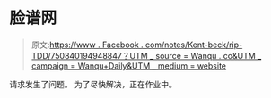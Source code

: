 # 脸谱网

> 原文:[https://www . Facebook . com/notes/Kent-beck/rip-TDD/750840194948847？UTM _ source = Wanqu . co&UTM _ campaign = Wanqu+Daily&UTM _ medium = website](https://www.facebook.com/notes/kent-beck/rip-tdd/750840194948847?utm_source=wanqu.co&utm_campaign=Wanqu+Daily&utm_medium=website)

请求发生了问题。 为了尽快解决，正在作业中。